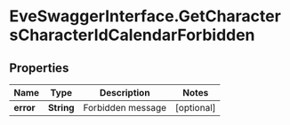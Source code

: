 # EveSwaggerInterface.GetCharactersCharacterIdCalendarForbidden

## Properties
Name | Type | Description | Notes
------------ | ------------- | ------------- | -------------
**error** | **String** | Forbidden message | [optional] 


